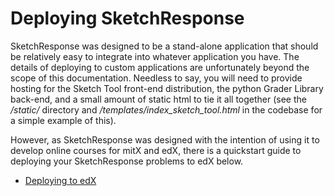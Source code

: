 # Deploying SketchResponse

SketchResponse was designed to be a stand-alone application that should be relatively easy to integrate into whatever application you have. The details of deploying to custom applications are unfortunately beyond the scope of this documentation. Needless to say, you will need to provide hosting for the Sketch Tool front-end distribution, the python Grader Library back-end, and a small amount of static html to tie it all together (see the */static/* directory and */templates/index_sketch_tool.html* in the codebase for a simple example of this).

However, as SketchResponse was designed with the intention of using it to develop online courses for mitX and edX, there is a quickstart guide to deploying your SketchResponse problems to edX below.

* [Deploying to edX](edx_quickstart.md)
